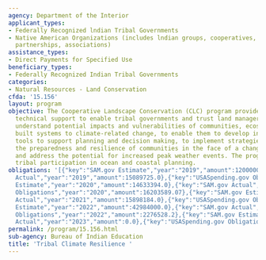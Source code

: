 ```yaml
---
agency: Department of the Interior
applicant_types:
- Federally Recognized lndian Tribal Governments
- Native American Organizations (includes lndian groups, cooperatives, corporations,
  partnerships, associations)
assistance_types:
- Direct Payments for Specified Use
beneficiary_types:
- Federally Recognized Indian Tribal Governments
categories:
- Natural Resources - Land Conservation
cfda: '15.156'
layout: program
objective: The Cooperative Landscape Conservation (CLC) program provides funds and
  technical support to enable tribal governments and trust land managers to better
  understand potential impacts and vulnerabilities of communities, ecosystems and
  built systems to climate-related change, to enable them to develop information and
  tools to support planning and decision making, to implement strategies that improve
  the preparedness and resilience of communities in the face of a changing climate
  and address the potential for increased peak weather events. The program also enables
  tribal participation in ocean and coastal planning.
obligations: '[{"key":"SAM.gov Estimate","year":"2019","amount":12000000.0},{"key":"SAM.gov
  Actual","year":"2019","amount":15089725.0},{"key":"USASpending.gov Obligations","year":"2019","amount":16475225.0},{"key":"SAM.gov
  Estimate","year":"2020","amount":14633394.0},{"key":"SAM.gov Actual","year":"2020","amount":14561394.0},{"key":"USASpending.gov
  Obligations","year":"2020","amount":16203589.07},{"key":"SAM.gov Estimate","year":"2021","amount":14561394.0},{"key":"SAM.gov
  Actual","year":"2021","amount":15898184.0},{"key":"USASpending.gov Obligations","year":"2021","amount":15764024.69},{"key":"SAM.gov
  Estimate","year":"2022","amount":42984000.0},{"key":"SAM.gov Actual","year":"2022","amount":1558308.0},{"key":"USASpending.gov
  Obligations","year":"2022","amount":2276528.2},{"key":"SAM.gov Estimate","year":"2023","amount":6723829.0},{"key":"SAM.gov
  Actual","year":"2023","amount":0.0},{"key":"USASpending.gov Obligations","year":"2023","amount":8644052.05}]'
permalink: /program/15.156.html
sub-agency: Bureau of Indian Education
title: 'Tribal Climate Resilience '
---
```

